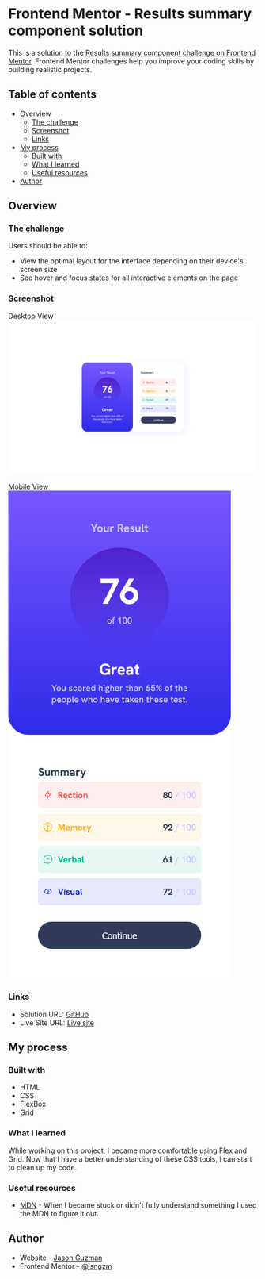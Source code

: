 # Frontend Mentor - Results summary component solution

This is a solution to the [Results summary component challenge on Frontend Mentor](https://www.frontendmentor.io/challenges/results-summary-component-CE_K6s0maV). Frontend Mentor challenges help you improve your coding skills by building realistic projects. 

## Table of contents

- [Overview](#overview)
  - [The challenge](#the-challenge)
  - [Screenshot](#screenshot)
  - [Links](#links)
- [My process](#my-process)
  - [Built with](#built-with)
  - [What I learned](#what-i-learned)
  - [Useful resources](#useful-resources)
- [Author](#author)

## Overview

### The challenge

Users should be able to:

- View the optimal layout for the interface depending on their device's screen size
- See hover and focus states for all interactive elements on the page

### Screenshot

Desktop View
![Desktop website screenshot](./assets/images/desktop-view.png)

Mobile View
![Desktop website screenshot](./assets/images/mobile-view.png)

### Links

- Solution URL: [GitHub](https://github.com/jsngzm/Results-summary-component)
- Live Site URL: [Live site](https://radiant-sunshine-a68479.netlify.app/)

## My process

### Built with

- HTML
- CSS
- FlexBox
- Grid

### What I learned

While working on this project, I became more comfortable using Flex and Grid. Now that I have a better understanding of these CSS tools, I can start to clean up my code.

### Useful resources

- [MDN](https://developer.mozilla.org/en-US/) - When I became stuck or didn't fully understand something I used the MDN to figure it out.

## Author

- Website - [Jason Guzman](https://github.com/jsngzm)
- Frontend Mentor - [@jsngzm](https://www.frontendmentor.io/profile/jsngzm)
